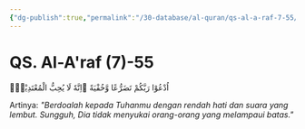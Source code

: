 ```yaml
---
{"dg-publish":true,"permalink":"/30-database/al-quran/qs-al-a-raf-7-55/"}
---
```



# QS. Al-A'raf (7)-55
اُدْعُوْا رَبَّكُمْ تَضَرُّعًا وَّخُفْيَةً ۗاِنَّهٗ لَا يُحِبُّ الْمُعْتَدِيْنَۚ 

Artinya: *"Berdoalah kepada Tuhanmu dengan rendah hati dan suara yang lembut. Sungguh, Dia tidak menyukai orang-orang yang melampaui batas."*
